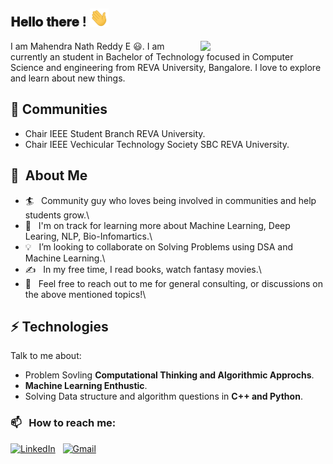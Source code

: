 <h2> 𝐇𝐞𝐥𝐥𝐨 𝐭𝐡𝐞𝐫𝐞  ! <img src="https://raw.githubusercontent.com/ABSphreak/ABSphreak/master/gifs/Hi.gif" width="30px"></h2>

<img align='right' src='https://user-images.githubusercontent.com/5713670/87202985-820dcb80-c2b6-11ea-9f56-7ec461c497c3.gif' width='200"'>

I am Mahendra Nath Reddy E 😃. I am currently an student in Bachelor of Technology focused in Computer Science and engineering from REVA University, Bangalore. I love to explore and learn about new things.

## 👯 Communities
* Chair IEEE Student Branch REVA University.
* Chair IEEE Vechicular Technology Society SBC REVA University.

## 🧐 &nbsp;About Me

- 🏄‍ &nbsp; Community guy who loves being involved in communities and help students grow.\
- 🌱 &nbsp; I'm on track for learning more about Machine Learning, Deep Learing, NLP, Bio-Infomartics.\
- 💡 &nbsp; I’m looking to collaborate on Solving Problems using DSA and Machine Learning.\
- ✍️ &nbsp; In my free time, I read books, watch fantasy movies.\
- 💬 &nbsp; Feel free to reach out to me for general consulting, or discussions on the above mentioned topics!\

## ⚡ Technologies
Talk to me about:
- Problem Sovling **Computational Thinking and Algorithmic Approchs**.
- **Machine Learning Enthustic**.
- Solving Data structure and algorithm questions in **C++ and Python**.


<!--

## Hello World!! 🤔
- 💬 Ask me about anything an everything.
- 📫 Read my blogs: [Harsh Blog](https://medium.com/).
- 🎯 Portfolio site: [Portfolio](l).
-->

### 📫 &nbsp; How to reach me:


<a href="https://www.linkedin.com/in/mahendranath-reddy-e/"><img alt="LinkedIn" src="https://img.shields.io/badge/linkedin%20-%230077B5.svg?&style=flat&logo=linkedin&logoColor=white"/></a> &nbsp;
<a href="mailto:entropycrusade.dev@gmail.com"><img alt="Gmail" src="https://img.shields.io/badge/Gmail-D14836?style=flat&logo=gmail&logoColor=white" /></a> &nbsp;

